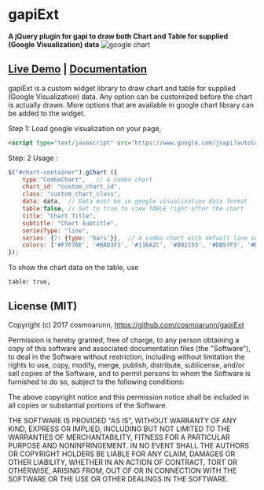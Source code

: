 # gapiExt
**A jQuery plugin for gapi to draw both Chart and Table for supplied (Google Visualization) data**
![google chart](https://raw.github.com/cosmoarunn/gapiExt/blob/master/gChart.png)

## [Live Demo](https://www.gsunitedtechnologies.com/analytics/) | [Documentation](https://https://www.gsunitedtechnologies.com/analytics/docs/)

gapiExt is a custom widget library to draw chart and table for supplied (Google Visualization) data. Any option can be customized before the chart is actually drawn. More options that are available in google chart library can be added to the widget.

Step 1: 
Load google visualization on your page,
```html
<script type="text/javascript" src="https://www.google.com/jsapi?autoload={'modules':[{'name':'visualization','version':'1.1','packages':['corechart', 'bar']}]}"></script>
```

Step: 2
Usage : 
```javascript
$("#chart-container").gChart ({ 
    type:"ComboChart",   // A combo chart 
    chart_id: "custom_chart_id", 
    class: "custom_chart_class",   
    data: data,  // Data must be in google visualization data format
    table:false, // Set to true to view TABLE right after the chart
    title: "Chart Title", 
    subtitle: "Chart Subtitle", 
    seriesType: "line", 
    series: {7: {type: 'bars'}},  // A combo chart with default line series and series #7 is set to bars. 
    colors: ['#F7F70E', '#BAD3F3', '#116A2C', '#0D2153', '#DB57F3', '#DAF0D6','#F4C1A1', '#A7A7A7'], 
});
```       
 To show the chart data on the table, use     
 ```
 table: true,
 ```
      
        
## License (MIT)
Copyright (c) 2017 cosmoarunn, https://github.com/cosmoarunn/gapiExt

Permission is hereby granted, free of charge, to any person obtaining
a copy of this software and associated documentation files (the
"Software"), to deal in the Software without restriction, including
without limitation the rights to use, copy, modify, merge, publish,
distribute, sublicense, and/or sell copies of the Software, and to
permit persons to whom the Software is furnished to do so, subject to
the following conditions:

The above copyright notice and this permission notice shall be
included in all copies or substantial portions of the Software.

THE SOFTWARE IS PROVIDED "AS IS", WITHOUT WARRANTY OF ANY KIND,
EXPRESS OR IMPLIED, INCLUDING BUT NOT LIMITED TO THE WARRANTIES OF
MERCHANTABILITY, FITNESS FOR A PARTICULAR PURPOSE AND
NONINFRINGEMENT. IN NO EVENT SHALL THE AUTHORS OR COPYRIGHT HOLDERS BE
LIABLE FOR ANY CLAIM, DAMAGES OR OTHER LIABILITY, WHETHER IN AN ACTION
OF CONTRACT, TORT OR OTHERWISE, ARISING FROM, OUT OF OR IN CONNECTION
WITH THE SOFTWARE OR THE USE OR OTHER DEALINGS IN THE SOFTWARE.        
